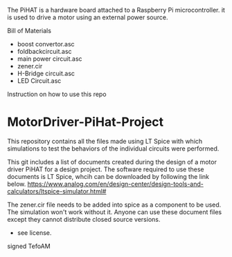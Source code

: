 The PiHAT is a hardware board attached to a Raspberry Pi microcontroller. it is used to drive a motor using an external power source.

Bill of Materials

- boost convertor.asc
- foldbackcircuit.asc
- main power circuit.asc
- zener.cir
- H-Bridge circuit.asc
- LED Circuit.asc

Instruction on how to use this repo

# MotorDriver-PiHat-Project
This repository contains all the files made using LT Spice with which simulations to test the behaviors of the individual circuits were performed.

This git includes a list of documents created during the design of a motor driver PiHAT for a design project.
The software required to use these documents is LT Spice, whcih can be downloaded by following the link below.
https://www.analog.com/en/design-center/design-tools-and-calculators/ltspice-simulator.html# 

The zener.cir file needs to be added into spice as a component to be used. The simulation won't work without it.
Anyone can use these document files except they cannot distribute closed source versions.
- see license.

signed TefoAM

